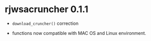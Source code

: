 # rjwsacruncher 0.1.1

- `download_cruncher()` correction

- functions now compatible with MAC OS and Linux environment.